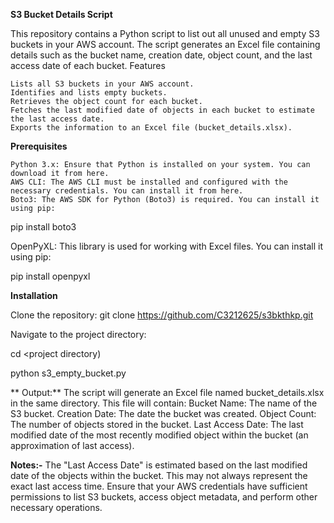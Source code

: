**S3 Bucket Details Script**

This repository contains a Python script to list out all unused and empty S3 buckets in your AWS account. The script generates an Excel file containing details such as the bucket name, creation date, object count, and the last access date of each bucket.
Features

    Lists all S3 buckets in your AWS account.
    Identifies and lists empty buckets.
    Retrieves the object count for each bucket.
    Fetches the last modified date of objects in each bucket to estimate the last access date.
    Exports the information to an Excel file (bucket_details.xlsx).

**Prerequisites**

    Python 3.x: Ensure that Python is installed on your system. You can download it from here.
    AWS CLI: The AWS CLI must be installed and configured with the necessary credentials. You can install it from here.
    Boto3: The AWS SDK for Python (Boto3) is required. You can install it using pip:
 
pip install boto3

OpenPyXL: This library is used for working with Excel files. You can install it using pip:

pip install openpyxl

**Installation**

Clone the repository:
git clone https://github.com/C3212625/s3bkthkp.git

Navigate to the project directory:

cd <project directory)

python s3_empty_bucket.py

   ** Output:**
        The script will generate an Excel file named bucket_details.xlsx in the same directory. This file will contain:
            Bucket Name: The name of the S3 bucket.
            Creation Date: The date the bucket was created.
            Object Count: The number of objects stored in the bucket.
            Last Access Date: The last modified date of the most recently modified object within the bucket (an approximation of last access).

**Notes:-**
    The "Last Access Date" is estimated based on the last modified date of the objects within the bucket. This may not always represent the exact last access time.
    Ensure that your AWS credentials have sufficient permissions to list S3 buckets, access object metadata, and perform other necessary operations.
